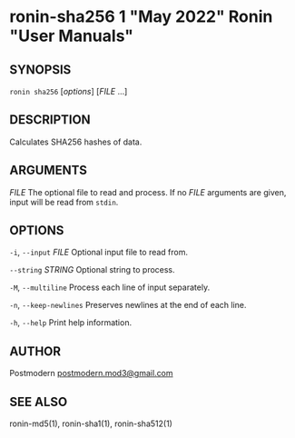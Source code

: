 # ronin-sha256 1 "May 2022" Ronin "User Manuals"

## SYNOPSIS

`ronin sha256` [*options*] [*FILE* ...]

## DESCRIPTION

Calculates SHA256 hashes of data.

## ARGUMENTS

*FILE*
  The optional file to read and process. If no *FILE* arguments are given,
  input will be read from `stdin`.

## OPTIONS

`-i`, `--input` *FILE*
  Optional input file to read from.

`--string` *STRING*
  Optional string to process.

`-M`, `--multiline`
  Process each line of input separately.

`-n`, `--keep-newlines`
  Preserves newlines at the end of each line.

`-h`, `--help`
  Print help information.

## AUTHOR

Postmodern <postmodern.mod3@gmail.com>

## SEE ALSO

ronin-md5(1), ronin-sha1(1), ronin-sha512(1)
